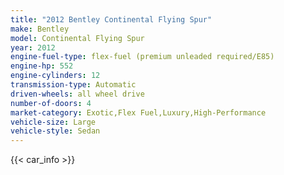 ```yaml
---
title: "2012 Bentley Continental Flying Spur"
make: Bentley
model: Continental Flying Spur
year: 2012
engine-fuel-type: flex-fuel (premium unleaded required/E85)
engine-hp: 552
engine-cylinders: 12
transmission-type: Automatic
driven-wheels: all wheel drive
number-of-doors: 4
market-category: Exotic,Flex Fuel,Luxury,High-Performance
vehicle-size: Large
vehicle-style: Sedan
---
```


{{< car_info >}}
